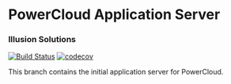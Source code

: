 # PowerCloud Application Server
### Illusion Solutions
[![Build Status](https://travis-ci.com/MothusiMasibi/IllusionSolutions.svg?token=sNL18agAsX1nSrXdWhnk&branch=application-server)](https://travis-ci.com/MothusiMasibi/IllusionSolutions)
[![codecov](https://codecov.io/gh/MothusiMasibi/IllusionSolutions/branch/application-server/graph/badge.svg?token=KLfcyqiyT5)](https://codecov.io/gh/MothusiMasibi/IllusionSolutions)

This branch contains the initial application server for PowerCloud.
